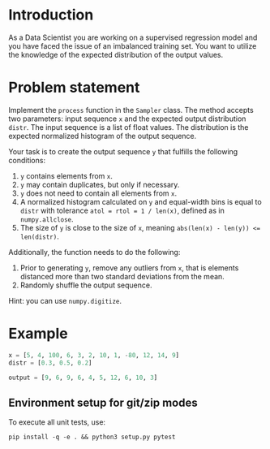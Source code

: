 # Introduction

As a Data Scientist you are working on a supervised regression model and you have faced the issue of an imbalanced training set. 
You want to utilize the knowledge of the expected distribution of the output values.

# Problem statement

Implement the `process` function in the `Sampler` class. The method accepts two parameters: input sequence `x` and the expected output distribution `distr`. The input sequence is a list of float values. The distribution is the expected normalized histogram of the output sequence.

Your task is to create the output sequence `y` that fulfills the following conditions:

1. `y` contains elements from `x`.
1. `y` may contain duplicates, but only if necessary.
1. `y` does not need to contain all elements from `x`.
1. A normalized histogram calculated on `y` and equal-width bins is equal to `distr` with tolerance `atol = rtol = 1 / len(x)`,
defined as in `numpy.allclose`.
1. The size of `y` is close to the size of `x`, meaning `abs(len(x) - len(y)) <= len(distr)`.

Additionally, the function needs to do the following:

1. Prior to generating `y`, remove any outliers from `x`, that is elements distanced more than two standard deviations from the mean.
1. Randomly shuffle the output sequence.

Hint: you can use `numpy.digitize`.

# Example

```python
x = [5, 4, 100, 6, 3, 2, 10, 1, -80, 12, 14, 9]
distr = [0.3, 0.5, 0.2]

output = [9, 6, 9, 6, 4, 5, 12, 6, 10, 3]
```

## Environment setup for git/zip modes

To execute all unit tests, use:

    pip install -q -e . && python3 setup.py pytest
